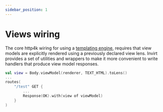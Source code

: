 ```yaml
---
sidebar_position: 1
---
```


# Views wiring
The core http4k wiring for using a [templating engine](https://www.http4k.org/guide/howto/use_a_templating_engine/),
requires that view models are explicitly rendered using a previously declared view lens. Invirt provides a
set of utilities and wrappers to make it more convenient to write handlers that produce view model responses.

```kotlin
val view = Body.viewModel(renderer, TEXT_HTML).toLens()
...
routes(
    "/test" GET {
        ...
        Response(OK).with(view of viewModel)
    }
)
```
